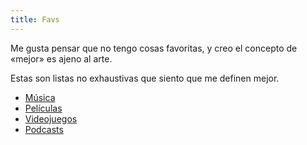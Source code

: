 ```yaml
---
title: Favs
---
```


Me gusta pensar que no tengo cosas favoritas, y creo el concepto de «mejor» es ajeno al arte.

Estas son listas no exhaustivas que siento que me definen mejor.

- [Música](./musica)
- [Películas](./peliculas)
- [Videojuegos](./videojuegos)
- [Podcasts](./podcasts)